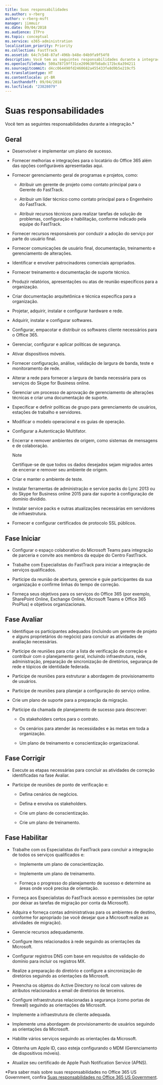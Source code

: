 ```yaml
---
title: Suas responsabilidades
ms.author: v-rberg
author: v-rberg-msft
manager: jimmuir
ms.date: 09/04/2018
ms.audience: ITPro
ms.topic: conceptual
ms.service: o365-administration
localization_priority: Priority
ms.collection: FastTrack
ms.assetid: 64c7c548-87af-496b-b48e-04b9fa9f54f8
description: Você tem as seguintes responsabilidades durante a integração.
ms.openlocfilehash: 500a78719ff31ce209630fb8a8c172bc6a394211
ms.sourcegitcommit: d4cc064490fd2460682a455433fe8d9b5e219cf5
ms.translationtype: HT
ms.contentlocale: pt-BR
ms.lasthandoff: 09/04/2018
ms.locfileid: "23828079"
---
```

# <a name="your-responsibilities"></a>Suas responsabilidades

Você tem as seguintes responsabilidades durante a integração.\*
  
## <a name="general"></a>Geral

- Desenvolver e implementar um plano de sucesso.
    
- Fornecer melhorias e integrações para o locatário do Office 365 além das opções configuráveis apresentadas aqui. 
    
- Fornecer gerenciamento geral de programas e projetos, como: 
    
  - Atribuir um gerente de projeto como contato principal para o Gerente do FastTrack.
    
  - Atribuir um líder técnico como contato principal para o Engenheiro do FastTrack.
    
  - Atribuir recursos técnicos para realizar tarefas de solução de problemas, configuração e habilitação, conforme indicado pela equipe do FastTrack. 
    
- Fornecer recursos responsáveis por conduzir a adoção do serviço por parte do usuário final.
    
- Fornecer comunicações de usuário final, documentação, treinamento e gerenciamento de alterações.
    
- Identificar e envolver patrocinadores comerciais apropriados. 
    
- Fornecer treinamento e documentação de suporte técnico. 
    
- Produzir relatórios, apresentações ou atas de reunião específicos para a organização. 
    
- Criar documentação arquitetônica e técnica específica para a organização. 
    
- Projetar, adquirir, instalar e configurar hardware e rede. 
    
- Adquirir, instalar e configurar softwares. 
    
- Configurar, empacotar e distribuir os softwares cliente necessários para o Office 365.
    
- Gerenciar, configurar e aplicar políticas de segurança.
    
- Ativar dispositivos móveis.
    
- Fornecer configuração, análise, validação de largura de banda, teste e monitoramento de rede. 
    
- Alterar a rede para fornecer a largura de banda necessária para os serviços do Skype for Business online.
    
- Gerenciar um processo de aprovação de gerenciamento de alterações técnicas e criar uma documentação de suporte.
    
- Especificar e definir políticas de grupo para gerenciamento de usuários, estações de trabalho e servidores.
    
- Modificar o modelo operacional e os guias de operação.
    
- Configurar a Autenticação Multifator.
    
- Encerrar e remover ambientes de origem, como sistemas de mensagens e de colaboração. 
    
    > [!NOTE]
    > Certifique-se de que todos os dados desejados sejam migrados antes de encerrar e remover seu ambiente de origem. 
  
- Criar e manter o ambiente de teste.
    
- Instalar ferramentas de administração e service packs do Lync 2013 ou do Skype for Business online 2015 para dar suporte à configuração de domínio dividido.
    
- Instalar service packs e outras atualizações necessárias em servidores de infraestrutura. 
    
- Fornecer e configurar certificados de protocolo SSL públicos. 
    
## <a name="initiate-phase"></a>Fase Iniciar

- Configurar o espaço colaborativo do Microsoft Teams para integração de parceria e convite aos membros da equipe do Centro FastTrack.
    
- Trabalhe com Especialistas do FastTrack para iniciar a integração de serviços qualificados. 
    
- Participe da reunião de abertura, gerencie e guie participantes da sua organização e confirme linhas do tempo de correção.
    
- Forneça seus objetivos para os serviços do Office 365 (por exemplo, SharePoint Online, Exchange Online, Microsoft Teams e Office 365 ProPlus) e objetivos organizacionais.
    
## <a name="assess-phase"></a>Fase Avaliar

- Identifique os participantes adequados (incluindo um gerente de projeto e alguns proprietários do negócio) para concluir as atividades de avaliação necessárias. 
    
- Participe de reuniões para criar a lista de verificação de correção e contribuir com o planejamento geral, incluindo infraestrutura, rede, administração, preparação de sincronização de diretórios, segurança de rede e tópicos de identidade federada. 
    
- Participe de reuniões para estruturar a abordagem de provisionamento de usuários. 
    
- Participe de reuniões para planejar a configuração do serviço online. 
    
- Crie um plano de suporte para a preparação da migração. 
    
- Participe da chamada de planejamento de sucesso para descrever:
    
  - Os stakeholders certos para o contrato.
    
  - Os cenários para atender às necessidades e às metas em toda a organização.
    
  - Um plano de treinamento e conscientização organizacional.
    
## <a name="remediate-phase"></a>Fase Corrigir

- Execute as etapas necessárias para concluir as atividades de correção identificadas na fase Avaliar. 
    
- Participe de reuniões de ponto de verificação e: 
    
  - Defina cenários de negócios.
    
  - Defina e envolva os stakeholders.
    
  - Crie um plano de conscientização.
    
  - Crie um plano de treinamento.
    
## <a name="enable-phase"></a>Fase Habilitar

- Trabalhe com os Especialistas do FastTrack para concluir a integração de todos os serviços qualificados e:
    
  - Implemente um plano de conscientização.
    
  - Implemente um plano de treinamento.
    
  - Forneça o progresso do planejamento de sucesso e determine as áreas onde você precisa de orientação.
    
- Forneça aos Especialistas do FastTrack acesso e permissões (se optar por deixar as tarefas de migração por conta da Microsoft).
    
- Adquira e forneça contas administrativas para os ambientes de destino, conforme for apropriado (se você desejar que a Microsoft realize as atividades de migração).
    
- Gerencie recursos adequadamente. 
    
- Configure itens relacionados à rede seguindo as orientações da Microsoft.
    
- Configurar registros DNS com base em requisitos de validação do domínio para incluir os registros MX.
    
- Realize a preparação do diretório e configure a sincronização de diretórios seguindo as orientações da Microsoft.
    
- Preencha os objetos do Active Directory no local com valores de atributos relacionados a email de diretórios de terceiros.
    
- Configure infraestruturas relacionadas à segurança (como portas de firewall) seguindo as orientações da Microsoft.
    
- Implemente a infraestrutura de cliente adequada.
    
- Implemente uma abordagem de provisionamento de usuários seguindo as orientações da Microsoft.
    
- Habilite vários serviços seguindo as orientações da Microsoft.
    
- Obtenha um Apple ID, caso esteja configurando o MDM (Gerenciamento de dispositivos móveis).
    
- Atualize seu certificado de Apple Push Notification Service (APNS).
    
\*Para saber mais sobre suas responsabilidades no Office 365 US Government, confira [Suas responsabilidades no Office 365 US Government](US-Gov-appendix-your-responsibilities.md).
  

